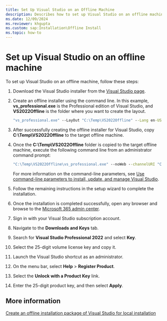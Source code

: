```yaml
---
title: Set Up Visual Studio on an Offline Machine
description: Describes how to set up Visual Studio on an offline machine.
ms.date: 12/09/2024
ms.reviewer: khgupta
ms.custom: sap:Installation\Offline Install
ms.topic: how-to
---
```

# Set up Visual Studio on an offline machine

To set up Visual Studio on an offline machine, follow these steps:

1. Download the Visual Studio installer from the [Visual Studio page](https://visualstudio.microsoft.com/vs/).
1. Create an offline installer using the command line. In this example, **vs_professional.exe** is the Professional edition of Visual Studio, and **VS2022Offline** is the folder where you want to create the layout. 

   ```cmd
   "vs_professional.exe" --LayOut "C:\Temp\VS2022Offline" --Lang en-US"
   ```
   
1. After successfully creating the offline installer for Visual Studio, copy **C:\Temp\VS2022Offline** to the target offline machine.
1. Once the **C:\Temp\VS2022Offline** folder is copied to the target offline machine, execute the following command line from an administrator command prompt:

   ```cmd
   "C:\Temp\VS2022Offline\vs_professional.exe" --noWeb --channelURI "C:\Temp\VS2022Offline\channelManifest.json"
   ```
   For more information on the command-line parameters, see [Use command-line parameters to install, update, and manage Visual Studio](/visualstudio/install/use-command-line-parameters-to-install-visual-studio).

1. Follow the remaining instructions in the setup wizard to complete the installation.
1. Once the installation is completed successfully, open any browser and browse to the [Microsoft 365 admin center](https://admin.microsoft.com/adminportal/home#/subscriptions/vlnew).
1. Sign in with your Visual Studio subscription account.
1. Navigate to the **Downloads and Keys** tab.
1. Search for **Visual Studio Professional 2022** and select **Key**.
1. Select the 25-digit volume license key and copy it.
1. Launch the Visual Studio shortcut as an administrator.
1. On the menu bar, select **Help** > **Register Product**.
1. Select the **Unlock with a Product Key** link.
1. Enter the 25-digit product key, and then select **Apply**.

## More information

[Create an offline installation package of Visual Studio for local installation](/visualstudio/install/create-an-offline-installation-of-visual-studio)